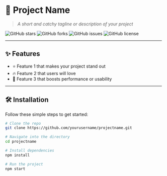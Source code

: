 # 🚀 Project Name

> *A short and catchy tagline or description of your project*

![GitHub stars](https://img.shields.io/github/stars/yourusername/projectname?style=social) 
![GitHub forks](https://img.shields.io/github/forks/yourusername/projectname?style=social) 
![GitHub issues](https://img.shields.io/github/issues/yourusername/projectname) 
![GitHub license](https://img.shields.io/github/license/yourusername/projectname)

---

## ✨ Features

- ⭐ Feature 1 that makes your project stand out
- 🔥 Feature 2 that users will love
- 🚀 Feature 3 that boosts performance or usability

---

## 🛠️ Installation

Follow these simple steps to get started:

```bash
# Clone the repo
git clone https://github.com/yourusername/projectname.git

# Navigate into the directory
cd projectname

# Install dependencies
npm install

# Run the project
npm start
